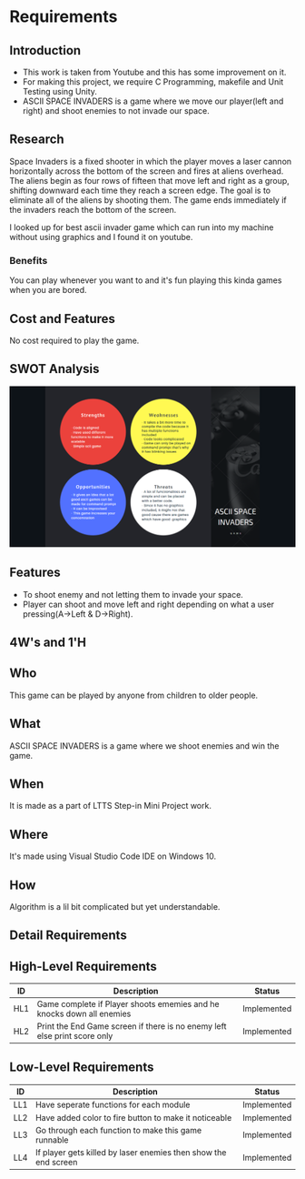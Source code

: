 # Requirements

## Introduction

- This work is taken from Youtube and this has some improvement on it.
- For making this project, we require C Programming, makefile and Unit Testing using Unity.
- ASCII SPACE INVADERS is a game where we move our player(left and right) and shoot enemies to not invade our space.

## Research

Space Invaders is a fixed shooter in which the player moves a laser cannon horizontally across the bottom of the screen and fires at aliens overhead. The aliens begin as four rows of fifteen that move left and right as a group, shifting downward each time they reach a screen edge. The goal is to eliminate all of the aliens by shooting them. The game ends immediately if the invaders reach the bottom of the screen.

I looked up for best ascii invader game which can run into my machine without using graphics and I found it on youtube.

### Benefits

You can play whenever you want to and it's fun playing this kinda games when you are bored.

## Cost and Features

 No cost required to play the game.

## SWOT Analysis

![SWOT ANALYIS](https://github.com/Amit-Singh-op/Project-Ltts/blob/main/1_Requirement/swat.png)

## **Features**

- To shoot enemy and not letting them to invade your space.
- Player can shoot and move left and right depending on what a user pressing(A->Left & D->Right).

## 4W's and 1'H

## Who  

This game can be played by anyone from children to older people.

## What

ASCII SPACE INVADERS is a game where we shoot enemies and win the game.

## When

It is made as a part of LTTS Step-in Mini Project work.

## Where

It's made using Visual Studio Code IDE on Windows 10.

## How

Algorithm is a lil bit complicated but yet understandable.

## Detail Requirements

## High-Level Requirements

|ID| Description | Status
|--|--|--|
| HL1 | Game complete if Player shoots ememies and he knocks down all enemies | Implemented
| HL2 | Print the End Game screen if there is no enemy left else print score only | Implemented

## Low-Level Requirements

|ID| Description | Status
|--|--|--|
| LL1 | Have seperate functions for each module |Implemented
| LL2 | Have added color to fire button to make it noticeable | Implemented
| LL3 | Go through each function to make this game runnable | Implemented
| LL4 | If player gets killed by laser enemies then show the end screen | Implemented
